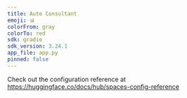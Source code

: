 ```yaml
---
title: Auto Consultant
emoji: 📊
colorFrom: gray
colorTo: red
sdk: gradio
sdk_version: 3.24.1
app_file: app.py
pinned: false
---
```


Check out the configuration reference at https://huggingface.co/docs/hub/spaces-config-reference
